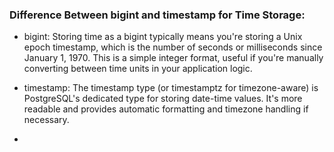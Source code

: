 ### Difference Between bigint and timestamp for Time Storage:

* bigint: Storing time as a bigint typically means you're storing a Unix epoch timestamp, which is the number of seconds or milliseconds since January 1, 1970. This is a simple integer format, useful if you're manually converting between time units in your application logic.

* timestamp: The timestamp type (or timestamptz for timezone-aware) is PostgreSQL's dedicated type for storing date-time values. It's more readable and provides automatic formatting and timezone handling if necessary.

* 
